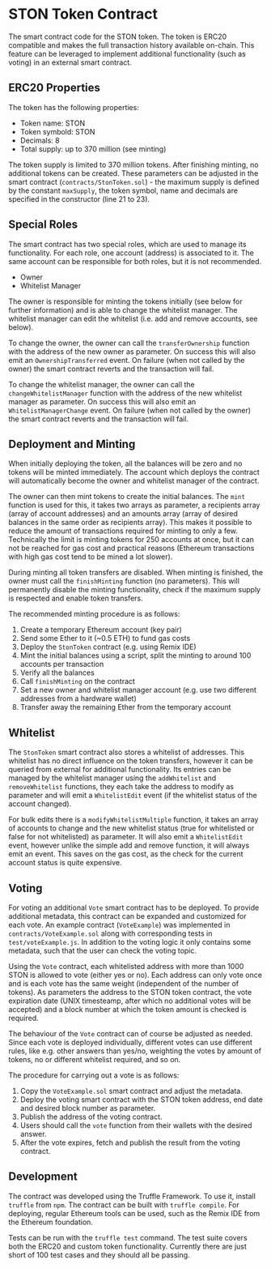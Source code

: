 # STON Token Contract

The smart contract code for the STON token. The token is ERC20 compatible and
makes the full transaction history available on-chain. This feature can be
leveraged to implement additional functionality (such as voting) in an external
smart contract.


## ERC20 Properties

The token has the following properties:

- Token name: STON
- Token symbold: STON
- Decimals: 8
- Total supply: up to 370 million (see minting)

The token supply is limited to 370 million tokens. After finishing minting, no
additional tokens can be created. These parameters can be adjusted in the smart
contract (`contracts/StonToken.sol`) - the maximum supply is defined by the
constant `maxSupply`, the token symbol, name and decimals are specified in the
constructor (line 21 to 23).


## Special Roles

The smart contract has two special roles, which are used to manage its
functionality. For each role, one account (address) is associated to it. The
same account can be responsible for both roles, but it is not recommended.

- Owner
- Whitelist Manager

The owner is responsible for minting the tokens initially (see below for further
information) and is able to change the whitelist manager. The whitelist manager
can edit the whitelist (i.e. add and remove accounts, see below).

To change the owner, the owner can call the `transferOwnership` function with
the address of the new owner as parameter. On success this will also emit an
`OwnershipTransferred` event. On failure (when not called by the owner) the
smart contract reverts and the transaction will fail.

To change the whitelist manager, the owner can call the `changeWhitelistManager`
function with the address of the new whitelist manager as parameter. On success
this will also emit an `WhitelistManagerChange` event. On failure (when not
called by the owner) the smart contract reverts and the transaction will fail.


## Deployment and Minting

When initially deploying the token, all the balances will be zero and no tokens
will be minted immediately. The account which deploys the contract will
automatically become the owner and whitelist manager of the contract.

The owner can then mint tokens to create the initial balances. The `mint`
function is used for this, it takes two arrays as parameter, a recipients array
(array of account addresses) and an amounts array (array of desired balances in
the same order as recipients array). This makes it possible to reduce the amount
of transactions required for minting to only a few. Technically the limit is
minting tokens for 250 accounts at once, but it can not be reached for gas cost
and practical reasons (Ethereum transactions with high gas cost tend to be mined
a lot slower).

During minting all token transfers are disabled. When minting is finished, the
owner must call the `finishMinting` function (no parameters). This will
permanently disable the minting functionality, check if the maximum supply is
respected and enable token transfers.

The recommended minting procedure is as follows:

1. Create a temporary Ethereum account (key pair)
2. Send some Ether to it (~0.5 ETH) to fund gas costs
3. Deploy the `StonToken` contract (e.g. using Remix IDE)
4. Mint the initial balances using a script, split the minting to around 100
   accounts per transaction
5. Verify all the balances
6. Call `finishMinting` on the contract
7. Set a new owner and whitelist manager account (e.g. use two different
   addresses from a hardware wallet)
8. Transfer away the remaining Ether from the temporary account


## Whitelist

The `StonToken` smart contract also stores a whitelist of addresses. This
whitelist has no direct influence on the token transfers, however it can be
queried from external for additional functionality. Its entries can be managed
by the whitelist manager using the `addWhitelist` and `removeWhitelist`
functions, they each take the address to modify as parameter and will emit a
`WhitelistEdit` event (if the whitelist status of the account changed).

For bulk edits there is a `modifyWhitelistMultiple` function, it takes an array
of accounts to change and the new whitelist status (true for whitelisted or
false for not whitelisted) as parameter. It will also emit a `WhitelistEdit`
event, however unlike the simple add and remove function, it will always emit an
event. This saves on the gas cost, as the check for the current account status
is quite expensive.

## Voting

For voting an additional `Vote` smart contract has to be deployed. To provide
additional metadata, this contract can be expanded and customized for each vote.
An example contract (`VoteExample`) was implemented in
`contracts/VoteExample.sol` along with corresponding tests in
`test/voteExample.js`. In addition to the voting logic it only contains some
metadata, such that the user can check the voting topic.

Using the `Vote` contract, each whitelisted address with more than 1000 STON is
allowed to vote (either yes or no). Each address can only vote once and is each
vote has the same weight (independent of the number of tokens). As parameters
the address to the STON token contract, the vote expiration date (UNIX
timesteamp, after which no additional votes will be accepted) and a block number
at which the token amount is checked is required.

The behaviour of the `Vote` contract can of course be adjusted as needed. Since
each vote is deployed individually, different votes can use different rules,
like e.g. other answers than yes/no, weighting the votes by amount of tokens, no
or different whitelist required, and so on.

The procedure for carrying out a vote is as follows:

1. Copy the `VoteExample.sol` smart contract and adjust the metadata.
2. Deploy the voting smart contract with the STON token address, end date and
   desired block number as parameter.
3. Publish the address of the voting contract.
4. Users should call the `vote` function from their wallets with the desired
   answer.
5. After the vote expires, fetch and publish the result from the voting
   contract.


## Development

The contract was developed using the Truffle Framework. To use it, install
`truffle` from `npm`. The contract can be built with `truffle compile`. For
deploying, regular Ethereum tools can be used, such as the Remix IDE from the
Ethereum foundation.

Tests can be run with the `truffle test` command. The test suite covers both the
ERC20 and custom token functionality. Currently there are just short of 100 test
cases and they should all be passing.
